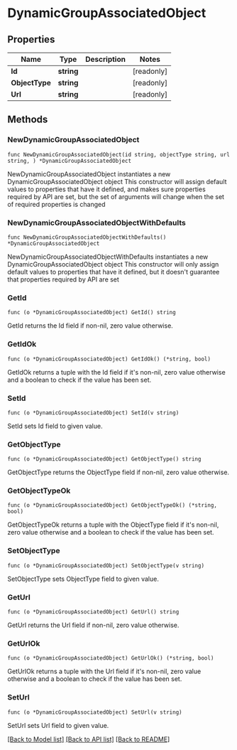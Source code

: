 # DynamicGroupAssociatedObject

## Properties

Name | Type | Description | Notes
------------ | ------------- | ------------- | -------------
**Id** | **string** |  | [readonly] 
**ObjectType** | **string** |  | [readonly] 
**Url** | **string** |  | [readonly] 

## Methods

### NewDynamicGroupAssociatedObject

`func NewDynamicGroupAssociatedObject(id string, objectType string, url string, ) *DynamicGroupAssociatedObject`

NewDynamicGroupAssociatedObject instantiates a new DynamicGroupAssociatedObject object
This constructor will assign default values to properties that have it defined,
and makes sure properties required by API are set, but the set of arguments
will change when the set of required properties is changed

### NewDynamicGroupAssociatedObjectWithDefaults

`func NewDynamicGroupAssociatedObjectWithDefaults() *DynamicGroupAssociatedObject`

NewDynamicGroupAssociatedObjectWithDefaults instantiates a new DynamicGroupAssociatedObject object
This constructor will only assign default values to properties that have it defined,
but it doesn't guarantee that properties required by API are set

### GetId

`func (o *DynamicGroupAssociatedObject) GetId() string`

GetId returns the Id field if non-nil, zero value otherwise.

### GetIdOk

`func (o *DynamicGroupAssociatedObject) GetIdOk() (*string, bool)`

GetIdOk returns a tuple with the Id field if it's non-nil, zero value otherwise
and a boolean to check if the value has been set.

### SetId

`func (o *DynamicGroupAssociatedObject) SetId(v string)`

SetId sets Id field to given value.


### GetObjectType

`func (o *DynamicGroupAssociatedObject) GetObjectType() string`

GetObjectType returns the ObjectType field if non-nil, zero value otherwise.

### GetObjectTypeOk

`func (o *DynamicGroupAssociatedObject) GetObjectTypeOk() (*string, bool)`

GetObjectTypeOk returns a tuple with the ObjectType field if it's non-nil, zero value otherwise
and a boolean to check if the value has been set.

### SetObjectType

`func (o *DynamicGroupAssociatedObject) SetObjectType(v string)`

SetObjectType sets ObjectType field to given value.


### GetUrl

`func (o *DynamicGroupAssociatedObject) GetUrl() string`

GetUrl returns the Url field if non-nil, zero value otherwise.

### GetUrlOk

`func (o *DynamicGroupAssociatedObject) GetUrlOk() (*string, bool)`

GetUrlOk returns a tuple with the Url field if it's non-nil, zero value otherwise
and a boolean to check if the value has been set.

### SetUrl

`func (o *DynamicGroupAssociatedObject) SetUrl(v string)`

SetUrl sets Url field to given value.



[[Back to Model list]](../README.md#documentation-for-models) [[Back to API list]](../README.md#documentation-for-api-endpoints) [[Back to README]](../README.md)


